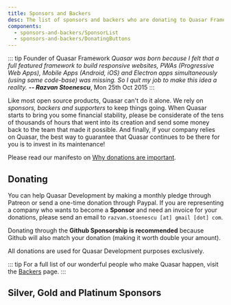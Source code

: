 ```yaml
---
title: Sponsors and Backers
desc: The list of sponsors and backers who are donating to Quasar Framework development.
components:
  - sponsors-and-backers/SponsorList
  - sponsors-and-backers/DonatingButtons
---
```


::: tip Founder of Quasar Framework
*Quasar was born because I felt that a full featured framework to build responsive websites, PWAs (Progressive Web Apps), Mobile Apps (Android, iOS) and Electron apps simultaneously (using same code-base) was missing. So I quit my job to make this idea a reality. **-- Razvan Stoenescu***, Mon 25th Oct 2015
:::

Like most open source products, Quasar can't do it alone. We rely on *sponsors, backers and supporters* to keep things going. When Quasar starts to bring you some financial stability, please be considerate of the tens of thousands of hours that went into its creation and send some money back to the team that made it possible. And finally, if your company relies on Quasar, the best way to guarantee that Quasar continues to be there for you is to invest in its maintenance!

Please read our manifesto on [Why donations are important](/why-donate).

## Donating
You can help Quasar Development by making a monthly pledge through Patreon or send a one-time donation through Paypal. If you are representing a company who wants to become a **Sponsor** and need an invoice for your donations, please send an email to `razvan.stoenescu [at] gmail [dot] com`.

Donating through the **Github Sponsorship is recommended** because Github will also match your donation (making it worth double your amount).

<donating-buttons />

All donations are used for Quasar Development purposes exclusively.

::: tip
For a full list of our wonderful people who make Quasar happen, visit the [Backers](https://github.com/quasarframework/quasar/blob/dev/backers.md) page.
:::

## Silver, Gold and Platinum Sponsors

<sponsor-list />
